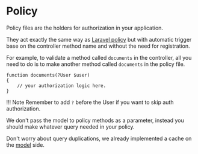 # Policy

Policy files are the holders for authorization in your application.

They act exactly the same way as [Laravel policy](https://laravel.com/docs/authorization) but with automatic trigger base on the controller method name and without the need for registration.

For example, to validate a method called `documents` in the controller, all you need to do is to make another method called `documents` in the policy file.

```
function documents(?User $user)
{
    // your authorization logic here.
}
```

!!! Note
    Remember to add `?` before the User if you want to skip auth authorization. 

We don't pass the model to policy methods as a parameter, instead you should make whatever query needed in your policy.

Don't worry about query duplications, we already implemented a cache on the [model](Model.md) side.
